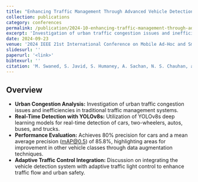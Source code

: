 ```yaml
---
title: "Enhancing Traffic Management Through Advanced Vehicle Detection for Congestion Prevention"
collection: publications
category: conferences
permalink: /publication/2024-10-enhancing-traffic-management-through-advanced-vehicle-detection-for-congestion-prevention
excerpt: 'Investigation of urban traffic congestion issues and inefficiencies in traditional traffic management systems.'
date: 2024-09-23
venue: '2024 IEEE 21st International Conference on Mobile Ad-Hoc and Smart Systems (MASS)'
slidesurl: ''
paperurl: '<link>'
bibtexurl: ''
citation: 'M. Swaned, S. Javid, S. Humaney, A. Sachan, N. S. Chauhan, and N. Kumar. (2024). "Enhancing Traffic Management Through Advanced Vehicle Detection for Congestion Prevention." <i>2024 IEEE 21st International Conference on Mobile Ad-Hoc and Smart Systems (MASS)</i>. 623–628.'
---
```


## Overview

- **Urban Congestion Analysis:** Investigation of urban traffic congestion issues and inefficiencies in traditional traffic management systems.  
- **Real-Time Detection with YOLOv8s:** Utilization of YOLOv8s deep learning models for real-time detection of cars, two-wheelers, autos, buses, and trucks.  
- **Performance Evaluation:** Achieves 80% precision for cars and a mean average precision (mAP@0.5) of 85.8%, highlighting areas for improvement in other vehicle classes through data augmentation techniques.  
- **Adaptive Traffic Control Integration:** Discussion on integrating the vehicle detection system with adaptive traffic light control to enhance traffic flow and urban safety.  
